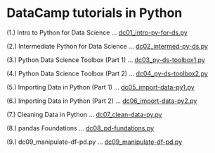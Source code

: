 # DataCamp tutorials in Python

(1.) Intro to Python for Data Science ... [dc01_intro-py-for-ds.py](dc01_intro-py-for-ds.py)

(2.) Intermediate Python for Data Science ... [dc02_intermed-py-ds.py](dc02_intermed-py-ds.py)

(3.) Python Data Science Toolbox (Part 1) ... [dc03_py-ds-toolbox1.py](dc03_py-ds-toolbox1.py)

(4.) Python Data Science Toolbox (Part 2) ... [dc04_py-ds-toolbox2.py](dc04_py-ds-toolbox2.py)

(5.) Importing Data in Python (Part 1) ... [dc05_import-data-py1.py](dc05_import-data-py1.py)

(6.) Importing Data in Python (Part 2) ... [dc06_import-data-py2.py](dc06_import-data-py2.py)

(7.) Cleaning Data in Python ... [dc07_clean-data-py.py](dc07_clean-data-py.py)

(8.) pandas Foundations ... [dc08_pd-fundations.py](dc08_pd-fundations.py)

(9.) dc09_manipulate-df-pd.py ... [dc09_manipulate-df-pd.py](dc09_manipulate-df-pd.py)
